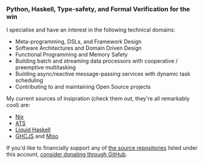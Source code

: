 ### Python, Haskell, Type-safety, and Formal Verification for the win

I specialise and have an interest in the following technical domains:

* Meta-programming, DSLs, and Framework Design
* Software Architectures and Domain Driven Design
* Functional Programming and Memory Safety
* Building batch and streaming data processors with cooperative / preemptive
multitasking
* Building async/reactive message-passing services with dynamic task scheduling
* Contributing to and maintaining Open Source projects

My current sources of insipration (check them out, they're all remarkably cool) are:
* [Nix](https://nixos.org)
* [ATS](http://www.ats-lang.org)
* [Liquid Haskell](https://ucsd-progsys.github.io/liquidhaskell-blog/)
* [GHCJS](https://github.com/ghcjs/ghcjs) and [Miso](https://github.com/dmjio/miso)

If you'd like to financially support any of [the source repositories](https://github.com/avanov?tab=repositories&q=&type=source&language=) listed under this account, [consider donating through GitHub](https://github.com/sponsors/avanov).
